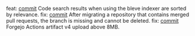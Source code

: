 feat: [commit](https://codeberg.org/forgejo/forgejo/commit/8178d6eaba64d05799fd3b62fa889bd13bee07c7) Code search results when using the bleve indexer are sorted by relevance.
fix: [commit](https://codeberg.org/forgejo/forgejo/commit/b496317b5a2aea970bc94ccf6fcde35cd417ec20) After migrating a repository that contains merged pull requests, the branch is missing and cannot be deleted.
fix: [commit](https://codeberg.org/forgejo/forgejo/commit/a226064711899da07d6b1455a68ef758f2f3e7e0) Forgejo Actions artifact v4 upload above 8MB.
